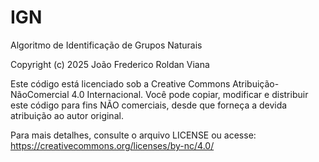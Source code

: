 # IGN
Algoritmo de Identificação de Grupos Naturais


Copyright (c) 2025 João Frederico Roldan Viana

Este código está licenciado sob a Creative Commons Atribuição-NãoComercial 4.0 Internacional.
Você pode copiar, modificar e distribuir este código para fins NÃO comerciais, desde que forneça a devida atribuição ao autor original.

Para mais detalhes, consulte o arquivo LICENSE ou acesse:
https://creativecommons.org/licenses/by-nc/4.0/

